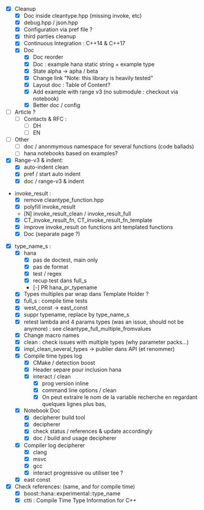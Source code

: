 * [X] Cleanup
    * [X] Doc inside cleantype.hpp (missing invoke, etc)
    * [X] debug.hpp / json.hpp
    * [X] Configuration via pref file ?
    * [X] third parties cleanup
    * [X] Continuous Integration : C++14 & C++17
    * [X] Doc
        * [X] Doc reorder
        * [X] Doc : example hana static string + example type
        * [X] State alpha -> apha / beta
        * [X] Change link "Note: this library is heavily tested"
        * [X] Layout doc : Table of Content?
        * [X] Add example with range v3 (no submodule : checkout via notebook)
        * [X] Better doc / config
* [ ] Article ?
    * [ ] Contacts & RFC :
        * [ ] DH
        * [ ] EN

* [ ] Other
    * [ ] doc / anonmymous namespace for several functions (code ballads)
    * [ ] hana notebooks based on examples?

* [X] Range-v3 & indent:
    * [X] auto-indent clean
    * [X] pref / start auto indent
    * [X] doc / range-v3 & indent

* invoke_result :
    * [X] remove cleantype_function.hpp
    * [X] polyfill invoke_result
    * [N] invoke_result_clean / invoke_result_full
    * [X] CT_invoke_result_fn, CT_invoke_result_fn_template
    * [X] improve invoke_result on functions ant templated functions
    * [X] Doc (separate page ?)

* [X]  type_name_s :
    * [X] hana
        * [X] pas de doctest, main only
        * [X] pas de format
        * [X] test / regex
        * [X] recup test dans full_s
        * [-] PR hana_pr_typename
    * [X] Types multiples par wrap dans Template Holder ?
    * [X] full_s : compile time tests
    * [X] west_const -> east_const
    * [X] suppr typename, replace by type_name_s
    * [X] retest lambda and 4 params types (was an issue, should not be anymore) : see cleantype_full_multiple_fromvalues
    * [X] Change macro names
    * [X] clean : check issues with multiple types (why parameter packs...)
    * [X] impl_clean_several_types -> publier dans API (et renommer)
    * [X] Compile time types log
        * [X] CMake / detection boost
        * [X] Header separe pour inclusion hana
        * [X] interact / clean
            * [X] prog version inline
            * [X] command line options / clean
            * [X] On peut extraire le nom de la variable recherche en regardant quelques lignes plus bas,

    * [X] Notebook Doc
        * [X] decipherer build tool
        * [X] decipherer
        * [X] check status / references & update accordingly
        * [X] doc / build and usage decipherer

    * [X] Compiler log decipherer
        * [X] clang
        * [X] msvc
        * [X] gcc
        * [X] interact progressive ou utiliser tee ?

    * [X] east const

* [X] Check references: (same, and for compile time)
    * [X] boost::hana::experimental::type_name
    * [X] ctti : Compile Time Type Information for C++
